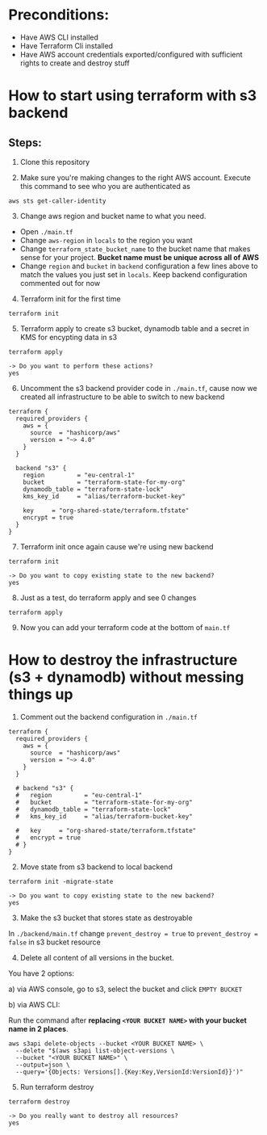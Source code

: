 # Preconditions:

- Have AWS CLI installed
- Have Terraform Cli installed
- Have AWS account credentials exported/configured with sufficient rights to create and destroy stuff

# How to start using terraform with s3 backend

## Steps:

1. Clone this repository

2. Make sure you're making changes to the right AWS account. Execute this command to see who you are authenticated as

```
aws sts get-caller-identity
```

3. Change aws region and bucket name to what you need.

- Open `./main.tf`
- Change `aws-region` in `locals` to the region you want
- Change `terraform_state_bucket_name` to the bucket name that makes sense for your project. **Bucket name must be unique across all of AWS**
- Change `region` and `bucket` in `backend` configuration a few lines above to match the values you just set in `locals`. Keep backend configuration commented out for now

4. Terraform init for the first time

```
terraform init
```

5. Terraform apply to create s3 bucket, dynamodb table and a secret in KMS for encypting data in s3

```
terraform apply

-> Do you want to perform these actions?
yes
```

6.  Uncomment the s3 backend provider code in `./main.tf`, cause now we created all infrastructure to be able to switch to new backend

```
terraform {
  required_providers {
    aws = {
      source  = "hashicorp/aws"
      version = "~> 4.0"
    }
  }

  backend "s3" {
    region         = "eu-central-1"
    bucket         = "terraform-state-for-my-org"
    dynamodb_table = "terraform-state-lock"
    kms_key_id     = "alias/terraform-bucket-key"

    key     = "org-shared-state/terraform.tfstate"
    encrypt = true
  }
}
```

7.  Terraform init once again cause we're using new backend

```
terraform init

-> Do you want to copy existing state to the new backend?
yes
```

8. Just as a test, do terraform apply and see 0 changes

```
terraform apply
```

9. Now you can add your terraform code at the bottom of `main.tf`

# How to destroy the infrastructure (s3 + dynamodb) without messing things up

1. Comment out the backend configuration in `./main.tf`

```
terraform {
  required_providers {
    aws = {
      source  = "hashicorp/aws"
      version = "~> 4.0"
    }
  }

  # backend "s3" {
  #   region         = "eu-central-1"
  #   bucket         = "terraform-state-for-my-org"
  #   dynamodb_table = "terraform-state-lock"
  #   kms_key_id     = "alias/terraform-bucket-key"

  #   key     = "org-shared-state/terraform.tfstate"
  #   encrypt = true
  # }
}
```

2. Move state from s3 backend to local backend

```
terraform init -migrate-state

-> Do you want to copy existing state to the new backend?
yes
```

3. Make the s3 bucket that stores state as destroyable

In `./backend/main.tf` change `prevent_destroy = true` to `prevent_destroy = false` in s3 bucket resource

4. Delete all content of all versions in the bucket.

You have 2 options:

a) via AWS console, go to s3, select the bucket and click `EMPTY BUCKET`

b) via AWS CLI:

Run the command after
**replacing `<YOUR BUCKET NAME>` with your bucket name in 2 places**.

```
aws s3api delete-objects --bucket <YOUR BUCKET NAME> \
  --delete "$(aws s3api list-object-versions \
  --bucket "<YOUR BUCKET NAME>" \
  --output=json \
  --query='{Objects: Versions[].{Key:Key,VersionId:VersionId}}')"
```

5. Run terraform destroy

```
terraform destroy

-> Do you really want to destroy all resources?
yes
```
